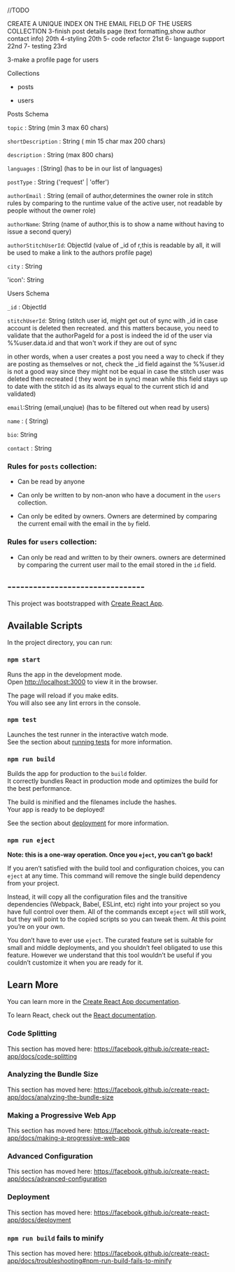 //TODO 

CREATE A UNIQUE INDEX ON THE EMAIL FIELD OF THE USERS COLLECTION
3-finish post details page (text formatting,show author contact info) 20th 
4-styling 20th
5- code refactor 21st
6- language support 22nd
7- testing 23rd

3-make a profile page for users

 


Collections 

* posts

* users

Posts Schema

`topic` : String (min 3 max 60 chars)

`shortDescription` : String ( min 15 char max 200 chars)

`description` : String (max 800 chars)

`languages` : [String] (has to be in our list of languages)

`postType` :  String ('request' | 'offer')

`authorEmail` : String (email of author,determines the owner role in stitch rules
by comparing to the runtime value of the active user, not readable by people without the owner role)

`authorName`: String (name of author,this is to show a name without having to issue a second query)

`authorStitchUserId`: ObjectId (value of _id of r,this is readable by all, it will be used to make a link to the authors profile page)

`city` : String

<!-- `likes` : int (default 0 ) -->

'icon': String

Users Schema

`_id` : ObjectId

`stitchUserId`: String (stitch user id, might get out of sync with _id in case account is deleted then recreated. and this matters because, you need to validate that the authorPageId for a post is indeed the id of the user via %%user.data.id and that won't work if they are out of sync

in other words, when a user creates a post you need a way to check if they are
posting as themselves or not, check the _id field against the %%user.id is not a good way since they might not be equal in case the stitch user was 
deleted then recreated ( they wont be in sync) mean while this field stays up to date with the stitch id as its always equal to the current stich id and validated)

`email`:String (email,unqiue) (has to be filtered out when read by users)

`name` : ( String)

`bio`: String

`contact` : String


### Rules for `posts` collection:

* Can be read by anyone

* Can only be written to by non-anon who have a document in the `users` collection.

* Can only be edited by owners. Owners are determined by comparing the current email with the email in the `by` field.

### Rules for `users` collection:

* Can only be read and written to by their owners.
owners are determined by comparing the current user mail to the email stored in the `id` field.

## --------------------------------

This project was bootstrapped with [Create React App](https://github.com/facebook/create-react-app).

## Available Scripts

In the project directory, you can run:

### `npm start`

Runs the app in the development mode.<br>
Open [http://localhost:3000](http://localhost:3000) to view it in the browser.

The page will reload if you make edits.<br>
You will also see any lint errors in the console.

### `npm test`

Launches the test runner in the interactive watch mode.<br>
See the section about [running tests](https://facebook.github.io/create-react-app/docs/running-tests) for more information.

### `npm run build`

Builds the app for production to the `build` folder.<br>
It correctly bundles React in production mode and optimizes the build for the best performance.

The build is minified and the filenames include the hashes.<br>
Your app is ready to be deployed!

See the section about [deployment](https://facebook.github.io/create-react-app/docs/deployment) for more information.

### `npm run eject`

**Note: this is a one-way operation. Once you `eject`, you can’t go back!**

If you aren’t satisfied with the build tool and configuration choices, you can `eject` at any time. This command will remove the single build dependency from your project.

Instead, it will copy all the configuration files and the transitive dependencies (Webpack, Babel, ESLint, etc) right into your project so you have full control over them. All of the commands except `eject` will still work, but they will point to the copied scripts so you can tweak them. At this point you’re on your own.

You don’t have to ever use `eject`. The curated feature set is suitable for small and middle deployments, and you shouldn’t feel obligated to use this feature. However we understand that this tool wouldn’t be useful if you couldn’t customize it when you are ready for it.

## Learn More

You can learn more in the [Create React App documentation](https://facebook.github.io/create-react-app/docs/getting-started).

To learn React, check out the [React documentation](https://reactjs.org/).

### Code Splitting

This section has moved here: https://facebook.github.io/create-react-app/docs/code-splitting

### Analyzing the Bundle Size

This section has moved here: https://facebook.github.io/create-react-app/docs/analyzing-the-bundle-size

### Making a Progressive Web App

This section has moved here: https://facebook.github.io/create-react-app/docs/making-a-progressive-web-app

### Advanced Configuration

This section has moved here: https://facebook.github.io/create-react-app/docs/advanced-configuration

### Deployment

This section has moved here: https://facebook.github.io/create-react-app/docs/deployment

### `npm run build` fails to minify

This section has moved here: https://facebook.github.io/create-react-app/docs/troubleshooting#npm-run-build-fails-to-minify
